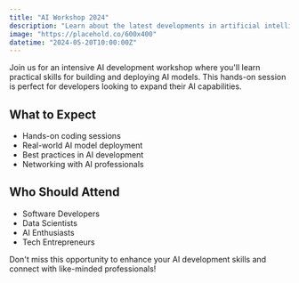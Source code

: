 ```yaml
---
title: "AI Workshop 2024"
description: "Learn about the latest developments in artificial intelligence and machine learning"
image: "https://placehold.co/600x400"
datetime: "2024-05-20T10:00:00Z"
---
```


Join us for an intensive AI development workshop where you'll learn practical skills for building and deploying AI models. This hands-on session is perfect for developers looking to expand their AI capabilities.

## What to Expect
- Hands-on coding sessions
- Real-world AI model deployment
- Best practices in AI development
- Networking with AI professionals

## Who Should Attend
- Software Developers
- Data Scientists
- AI Enthusiasts
- Tech Entrepreneurs

Don't miss this opportunity to enhance your AI development skills and connect with like-minded professionals!